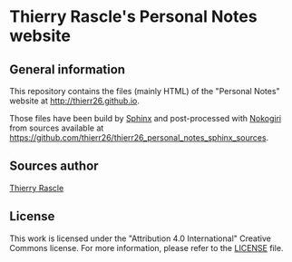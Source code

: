 # Thierry Rascle's Personal Notes website

## General information

This repository contains the files (mainly HTML) of the "Personal Notes"
website at http://thierr26.github.io.

Those files have been build by [Sphinx](http://www.sphinx-doc.org) and
post-processed with [Nokogiri](https://nokogiri.org) from sources available at
https://github.com/thierr26/thierr26_personal_notes_sphinx_sources.


## Sources author

[Thierry Rascle](mailto:thierr26@free.fr)


## License

This work is licensed under the "Attribution 4.0 International" Creative
Commons license. For more information, please refer to the [LICENSE](LICENSE)
file.
